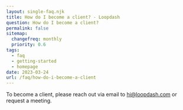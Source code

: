 ```yaml
--- 
layout: single-faq.njk
title: How do I become a client? - Loopdash
question: How do I become a client?
permalink: false
sitemap:
  changefreq: monthly
  priority: 0.6
tags:
  - faq
  - getting-started
  - homepage
date: 2023-03-24
url: /faq/how-do-i-become-a-client
---
```


To become a client, please reach out via email to <a href="mailto:hi@loopdash.com" class="link">hi@loopdash.com</a> or <a data-cal-link="garyb/meet" class="link">request a meeting</a>.